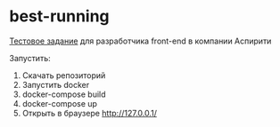 # best-running

[Тестовое задание](https://docs.google.com/document/d/1Y9N22LFFAHsA_IxFnzJGOK3z0u3INADo2V4VYWJEDXk/edit#heading=h.62ipb4j73d5) для разработчика front-end в компании Аспирити

Запустить:
1. Скачать репозиторий
2. Запустить docker
3. docker-compose build
4. docker-compose up
5. Открыть в браузере http://127.0.0.1/
